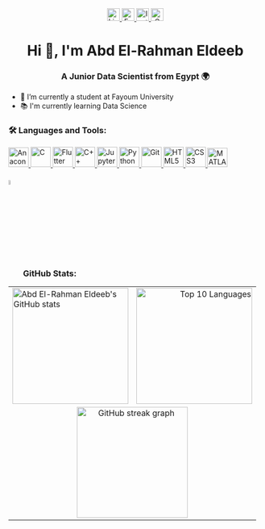 <div align="center">
  <a href="https://www.linkedin.com/in/abd-el-rahman-eldeeb/" target="_blank">
    <img src="https://img.shields.io/static/v1?message=LinkedIn&logo=linkedin&label=&color=0076B5&logoColor=white&labelColor=&style=for-the-badge" height="25" alt="LinkedIn logo" />
  </a>
  <a href="https://www.facebook.com/profile.php?id=100081051196113" target="_blank">
    <img src="https://img.shields.io/static/v1?message=Facebook&logo=facebook&label=&color=1877E2&logoColor=white&labelColor=&style=for-the-badge" height="25" alt="Facebook logo" />
  </a>
  <a href="https://www.instagram.com/abdoo.3_/" target="_blank">
    <img src="https://img.shields.io/static/v1?message=Instagram&logo=instagram&label=&color=E4405F&logoColor=white&labelColor=&style=for-the-badge" height="25" alt="Instagram logo" />
  </a>
  <a href="mailto:omer84484@gmail.com" target="_blank">
    <img src="https://img.shields.io/static/v1?message=Gmail&logo=gmail&label=&color=D14836&logoColor=white&labelColor=&style=for-the-badge" height="25" alt="Gmail logo" />
  </a>
</div>

<h1 align="center">Hi 👋, I'm Abd El-Rahman Eldeeb</h1>
<h3 align="center">A Junior Data Scientist from Egypt 🌍</h3>

- 🔭 I’m currently a student at Fayoum University
- 📚 I'm currently learning Data Science

<h3 align="left">🛠 Languages and Tools:</h3>
<p align="left">
  <a href="https://www.anaconda.com/" target="_blank" rel="noreferrer">
    <img src="https://cdn.jsdelivr.net/gh/devicons/devicon/icons/anaconda/anaconda-original.svg" alt="Anaconda" width="40" height="39" />
  </a>
  <a href="https://www.cprogramming.com/" target="_blank" rel="noreferrer">
    <img src="https://cdn.jsdelivr.net/gh/devicons/devicon/icons/c/c-original.svg" alt="C" width="40" height="40" />
  </a>
  <a href="https://flutter.dev/" target="_blank" rel="noreferrer">
    <img src="https://cdn.jsdelivr.net/gh/devicons/devicon/icons/flutter/flutter-original.svg" alt="Flutter" width="40" height="40" />
  </a>
  <a href="https://www.cplusplus.com/" target="_blank" rel="noreferrer">
    <img src="https://cdn.jsdelivr.net/gh/devicons/devicon/icons/cplusplus/cplusplus-original.svg" alt="C++" width="40" height="40" />
  </a>
  <a href="https://jupyter.org/" target="_blank" rel="noreferrer">
    <img src="https://cdn.jsdelivr.net/gh/devicons/devicon/icons/jupyter/jupyter-original.svg" alt="Jupyter" width="40" height="40" />
  </a>
  <a href="https://www.python.org/" target="_blank" rel="noreferrer">
    <img src="https://cdn.jsdelivr.net/gh/devicons/devicon/icons/python/python-original.svg" alt="Python" width="40" height="40" />
  </a>
  <a href="https://git-scm.com/" target="_blank" rel="noreferrer">
    <img src="https://cdn.jsdelivr.net/gh/devicons/devicon/icons/git/git-original.svg" alt="Git" width="40" height="40" />
  </a>
  <a href="https://developer.mozilla.org/en-US/docs/Web/Guide/HTML/HTML5" target="_blank" rel="noreferrer">
    <img src="https://cdn.jsdelivr.net/gh/devicons/devicon/icons/html5/html5-original.svg" alt="HTML5" width="40" height="40" />
  </a>
  <a href="https://developer.mozilla.org/en-US/docs/Web/CSS" target="_blank" rel="noreferrer">
    <img src="https://cdn.jsdelivr.net/gh/devicons/devicon/icons/css3/css3-original.svg" alt="CSS3" width="40" height="40" />
  </a>
  <a href="https://www.mathworks.com/products/matlab.html" target="_blank" rel="noreferrer">
    <img src="https://cdn.jsdelivr.net/gh/devicons/devicon/icons/matlab/matlab-original.svg" alt="MATLAB" width="40" height="38" />
  </a>
</p>

<h3 align="left">
  <img src="https://media1.giphy.com/media/v1.Y2lkPTc5MGI3NjExYzFhYzJkMmQ2MWQ3ZGY3MDhjZTE3MDI2Mzk3NzE1OWQyZTRlMmYwMCZjdD1z/iY8CRBdQXODJSCERIr/giphy.gif" width="5%" valign="bottom"> GitHub Stats:
</h3>
<div align="center">
  <table>
    <tr>
      <td align="left">
        <a href="https://github.com/anuraghazra/github-readme-stats">
          <img alt="Abd El-Rahman Eldeeb's GitHub stats" src="https://github-readme-stats.vercel.app/api?username=ElDEEB21&show_icons=true&count_private=true&locale=en&theme=transparent&layout=compact" height="230px" />
        </a>
      </td>
      <td align="right">
        <a href="https://github-readme-stats.vercel.app/api/top-langs?username=ElDEEB21&langs_count=10&show_icons=true&locale=en&theme=transparent&layout=compact">
          <img src="https://github-readme-stats.vercel.app/api/top-langs?username=ElDEEB21&langs_count=10&show_icons=true&locale=en&theme=transparent&layout=compact" alt="Top 10 Languages" height="230px" />
        </a>
      </td>
    </tr>
    <tr>
      <td colspan="2" align="center">
        <img src="https://streak-stats.demolab.com?user=ElDEEB21&locale=en&mode=daily&theme=transparent&hide_border=false&border_radius=5&order=3" height="220" alt="GitHub streak graph"/>
      </td>
    </tr>
  </table>
</div>


